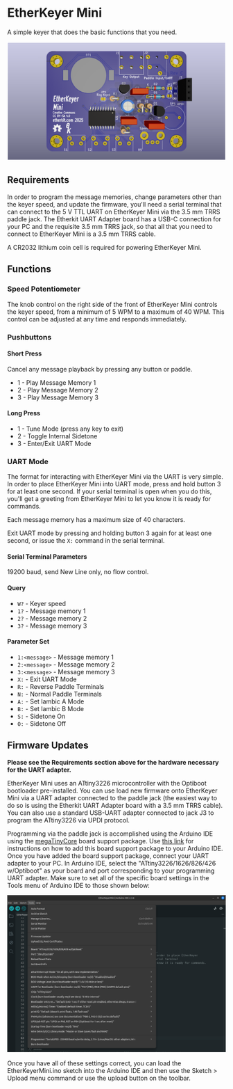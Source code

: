 # EtherKeyer Mini

A simple keyer that does the basic functions that you need.

![](PCB/EtherKeyerMini.png)

## Requirements

In order to program the message memories, change parameters other than the keyer speed, and update the firmware, you'll need a serial terminal that can connect to the 5 V TTL UART on EtherKeyer Mini via the 3.5 mm TRRS paddle jack. The Etherkit UART Adapter board has a USB-C connection for your PC and the requisite 3.5 mm TRRS jack, so that all that you need to connect to EtherKeyer Mini is a 3.5 mm TRRS cable.

A CR2032 lithium coin cell is required for powering EtherKeyer Mini.

## Functions

### Speed Potentiometer

The knob control on the right side of the front of EtherKeyer Mini controls the keyer speed, from a minimum of 5 WPM to a maximum of 40 WPM. This control can be adjusted at any time and responds immediately.

### Pushbuttons

#### Short Press

Cancel any message playback by pressing any button or paddle.

- 1 - Play Message Memory 1
- 2 - Play Message Memory 2
- 3 - Play Message Memory 3

#### Long Press

- 1 - Tune Mode (press any key to exit)
- 2 - Toggle Internal Sidetone
- 3 - Enter/Exit UART Mode

### UART Mode

The format for interacting with EtherKeyer Mini via the UART is very simple. In order to place EtherKeyer Mini into UART mode, press and hold button 3 for at least one second. If your serial terminal is open when you do this, you'll get a greeting from EtherKeyer Mini to let you know it is ready for commands.

Each message memory has a maximum size of 40 characters.

Exit UART mode by pressing and holding button 3 again for at least one second, or issue the ```X:``` command in the serial terminal.

#### Serial Terminal Parameters

19200 baud, send New Line only, no flow control.

#### Query

- ```W?``` - Keyer speed
- ```1?``` - Message memory 1
- ```2?``` - Message memory 2
- ```3?``` - Message memory 3

#### Parameter Set

- ```1:<message>``` - Message memory 1
- ```2:<message>``` - Message memory 2
- ```3:<message>``` - Message memory 3
- ```X:``` - Exit UART Mode
- ```R:``` - Reverse Paddle Terminals
- ```N:``` - Normal Paddle Terminals
- ```A:``` - Set Iambic A Mode
- ```B:``` - Set Iambic B Mode
- ```S:``` - Sidetone On
- ```O:``` - Sidetone Off

## Firmware Updates

__Please see the Requirements section above for the hardware necessary for the UART adapter.__

EtherKeyer Mini uses an ATtiny3226 microcontroller with the Optiboot bootloader pre-installed. You can use load new firmware onto EtherKeyer Mini via a UART adapter connected to the paddle jack (the easiest way to do so is using the Etherkit UART Adapter board with a 3.5 mm TRRS cable). You can also use a standard USB-UART adapter connected to jack J3 to program the ATtiny3226 via UPDI protocol.

Programming via the paddle jack is accomplished using the Arduino IDE using the [megaTinyCore](https://github.com/SpenceKonde/megaTinyCore) board support package. Use [this link](https://github.com/SpenceKonde/megaTinyCore/blob/master/Installation.md) for instructions on how to add this board support package to your Arduino IDE. Once you have added the board support package, connect your UART adapter to your PC. In Arduino IDE, select the "ATtiny3226/1626/826/426 w/Optiboot" as your board and port corresponding to your programming UART adapter. Make sure to set all of the specific board settings in the Tools menu of Arduino IDE to those shown below:

![](docs/megaTinyCoreSettings.png)

Once you have all of these settings correct, you can load the EtherKeyerMini.ino sketch into the Arduino IDE and then use the Sketch > Upload menu command or use the upload button on the toolbar.
